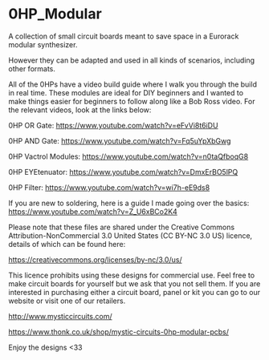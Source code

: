 # 0HP_Modular
A collection of small circuit boards meant to save space in a Eurorack modular synthesizer.

However they can be adapted and used in all kinds of scenarios, including other formats.

All of the 0HPs have a video build guide where I walk you through the build in real time.  These modules are ideal for DIY beginners and I wanted to make things easier for beginners to follow along like a Bob Ross video.  For the relevant videos, look at the links below:

0HP OR Gate: https://www.youtube.com/watch?v=eFvVi8t6iDU

0HP AND Gate: https://www.youtube.com/watch?v=Fq5uYpXbGwg

0HP Vactrol Modules: https://www.youtube.com/watch?v=n0taQfboqG8

0HP EYEtenuator: https://www.youtube.com/watch?v=DmxErBO5lPQ

0HP Filter: https://www.youtube.com/watch?v=wi7h-eE9ds8

If you are new to soldering, here is a guide I made going over the basics: https://www.youtube.com/watch?v=Z_U6xBCo2K4

Please note that these files are shared under the Creative Commons Attribution-NonCommercial 3.0 United States (CC BY-NC 3.0 US) licence, details of which can be found here:

https://creativecommons.org/licenses/by-nc/3.0/us/

This licence prohibits using these designs for commercial use.  Feel free to make circuit boards for yourself but we ask that you not sell them.  If you are interested in purchasing either a circuit board, panel or kit you can go to our website or visit one of our retailers.

http://www.mysticcircuits.com/

https://www.thonk.co.uk/shop/mystic-circuits-0hp-modular-pcbs/

Enjoy the designs <33
